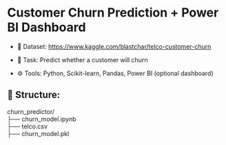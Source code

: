 # Customer Churn Prediction + Power BI Dashboard

- 🔗 Dataset: https://www.kaggle.com/blastchar/telco-customer-churn

- 🧠 Task: Predict whether a customer will churn

- ⚙ Tools: Python, Scikit-learn, Pandas, Power BI (optional dashboard)

## 📂 Structure:
churn_predictor/<br>
├── churn_model.ipynb<br>
├── telco.csv<br>
├── churn_model.pkl<br>
